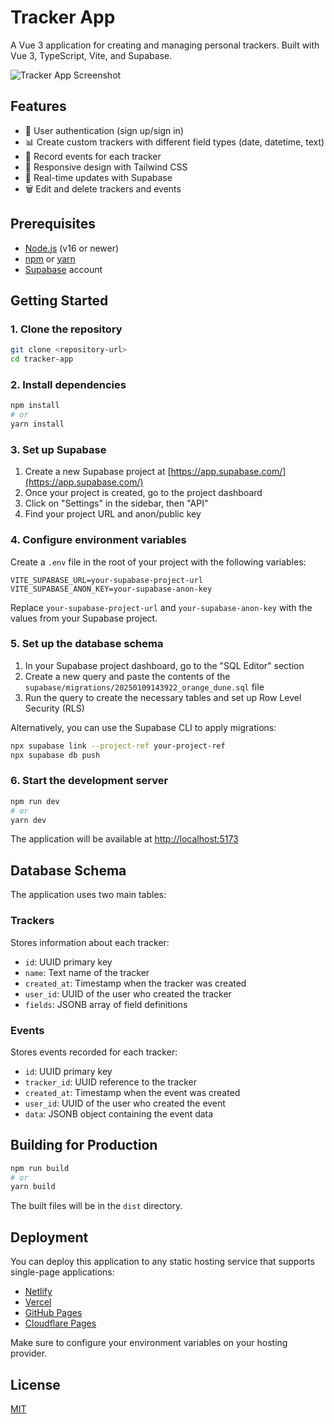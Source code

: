 # Tracker App

A Vue 3 application for creating and managing personal trackers. Built with Vue 3, TypeScript, Vite, and Supabase.

![Tracker App Screenshot](https://placehold.co/600x400/amber/white?text=Tracker+App)

## Features

- 🔐 User authentication (sign up/sign in)
- 📊 Create custom trackers with different field types (date, datetime, text)
- 📝 Record events for each tracker
- 📱 Responsive design with Tailwind CSS
- 🔄 Real-time updates with Supabase
- 🗑️ Edit and delete trackers and events

## Prerequisites

- [Node.js](https://nodejs.org/) (v16 or newer)
- [npm](https://www.npmjs.com/) or [yarn](https://yarnpkg.com/)
- [Supabase](https://supabase.com/) account

## Getting Started

### 1. Clone the repository

```bash
git clone <repository-url>
cd tracker-app
```

### 2. Install dependencies

```bash
npm install
# or
yarn install
```

### 3. Set up Supabase

1. Create a new Supabase project at [https://app.supabase.com/](https://app.supabase.com/)
2. Once your project is created, go to the project dashboard
3. Click on "Settings" in the sidebar, then "API"
4. Find your project URL and anon/public key

### 4. Configure environment variables

Create a `.env` file in the root of your project with the following variables:

```
VITE_SUPABASE_URL=your-supabase-project-url
VITE_SUPABASE_ANON_KEY=your-supabase-anon-key
```

Replace `your-supabase-project-url` and `your-supabase-anon-key` with the values from your Supabase project.

### 5. Set up the database schema

1. In your Supabase project dashboard, go to the "SQL Editor" section
2. Create a new query and paste the contents of the `supabase/migrations/20250109143922_orange_dune.sql` file
3. Run the query to create the necessary tables and set up Row Level Security (RLS)

Alternatively, you can use the Supabase CLI to apply migrations:

```bash
npx supabase link --project-ref your-project-ref
npx supabase db push
```

### 6. Start the development server

```bash
npm run dev
# or
yarn dev
```

The application will be available at [http://localhost:5173](http://localhost:5173)

## Database Schema

The application uses two main tables:

### Trackers

Stores information about each tracker:

- `id`: UUID primary key
- `name`: Text name of the tracker
- `created_at`: Timestamp when the tracker was created
- `user_id`: UUID of the user who created the tracker
- `fields`: JSONB array of field definitions

### Events

Stores events recorded for each tracker:

- `id`: UUID primary key
- `tracker_id`: UUID reference to the tracker
- `created_at`: Timestamp when the event was created
- `user_id`: UUID of the user who created the event
- `data`: JSONB object containing the event data

## Building for Production

```bash
npm run build
# or
yarn build
```

The built files will be in the `dist` directory.

## Deployment

You can deploy this application to any static hosting service that supports single-page applications:

- [Netlify](https://www.netlify.com/)
- [Vercel](https://vercel.com/)
- [GitHub Pages](https://pages.github.com/)
- [Cloudflare Pages](https://pages.cloudflare.com/)

Make sure to configure your environment variables on your hosting provider.

## License

[MIT](LICENSE)
